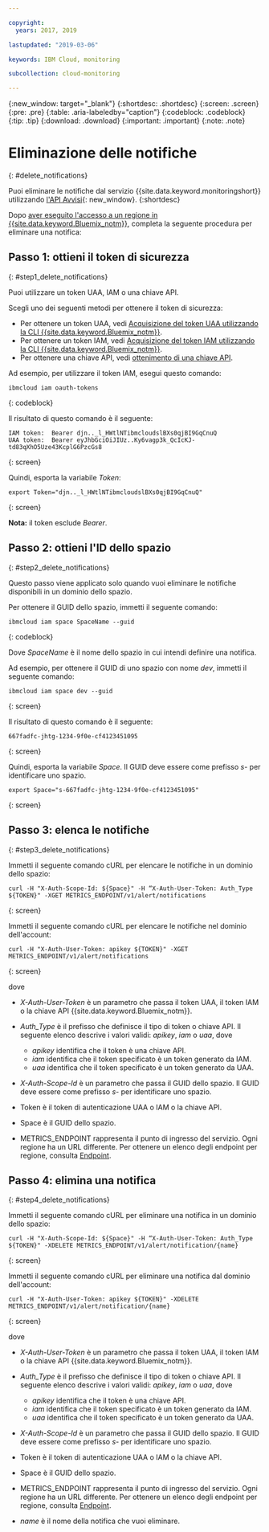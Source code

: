 ```yaml
---

copyright:
  years: 2017, 2019

lastupdated: "2019-03-06"

keywords: IBM Cloud, monitoring

subcollection: cloud-monitoring

---
```


{:new_window: target="_blank"}
{:shortdesc: .shortdesc}
{:screen: .screen}
{:pre: .pre}
{:table: .aria-labeledby="caption"}
{:codeblock: .codeblock}
{:tip: .tip}
{:download: .download}
{:important: .important}
{:note: .note}



# Eliminazione delle notifiche
{: #delete_notifications}

Puoi eliminare le notifiche dal servizio {{site.data.keyword.monitoringshort}} utilizzando [l'API Avvisi](https://console.bluemix.net/apidocs/940-ibm-cloud-monitoring-alerts-api?&language=node#introduction){: new_window}.
{:shortdesc}

Dopo [aver eseguito l'accesso a un regione in {{site.data.keyword.Bluemix_notm}}](/docs/services/cloud-monitoring/qa/cli_qa.html#login), completa la seguente procedura per eliminare una notifica:


## Passo 1: ottieni il token di sicurezza
{: #step1_delete_notifications}

Puoi utilizzare un token UAA, IAM o una chiave API. 

Scegli uno dei seguenti metodi per ottenere il token di sicurezza:
	
* Per ottenere un token UAA, vedi [Acquisizione del token UAA utilizzando la CLI {{site.data.keyword.Bluemix_notm}}](/docs/services/cloud-monitoring/security/auth_uaa.html#uaa_cli).
* Per ottenere un token IAM, vedi [Acquisizione del token IAM utilizzando la CLI {{site.data.keyword.Bluemix_notm}}](/docs/services/cloud-monitoring/security/auth_iam.html#auth_iam).
* Per ottenere una chiave API, vedi [ottenimento di una chiave API](/docs/services/cloud-monitoring/security/auth_api_key.html#auth_api_key).
	
Ad esempio, per utilizzare il token IAM, esegui questo comando:

```
ibmcloud iam oauth-tokens
```
{: codeblock}
	
Il risultato di questo comando è il seguente:
	
```
IAM token:  Bearer djn.._l_HWtlNTibmcloudslBXs0qjBI9GqCnuQ
UAA token:  Bearer eyJhbGciOiJIUz..Ky6vagp3k_QcIcKJ-td83qXhO5Uze43KcplG6PzcGs8
```
{: screen}
	
Quindi, esporta la variabile *Token*:
	
```
export Token="djn.._l_HWtlNTibmcloudslBXs0qjBI9GqCnuQ"
```
{: screen}
	
**Nota:** il token esclude *Bearer*.
	

## Passo 2: ottieni l'ID dello spazio 
{: #step2_delete_notifications}

Questo passo viene applicato solo quando vuoi eliminare le notifiche disponibili in un dominio dello spazio.

Per ottenere il GUID dello spazio, immetti il seguente comando:
	
```
ibmcloud iam space SpaceName --guid
```
{: codeblock}
	
Dove *SpaceName* è il nome dello spazio in cui intendi definire una notifica. 
	
Ad esempio, per ottenere il GUID di uno spazio con nome *dev*, immetti il seguente comando:
	
```
ibmcloud iam space dev --guid
```
{: screen}
	
Il risultato di questo comando è il seguente:
	
```
667fadfc-jhtg-1234-9f0e-cf4123451095
```
{: screen}
	
Quindi, esporta la variabile *Space*. Il GUID deve essere come prefisso *s-* per identificare uno spazio.
	
```
export Space="s-667fadfc-jhtg-1234-9f0e-cf4123451095"
```
{: screen}

	

## Passo 3: elenca le notifiche
{: #step3_delete_notifications}


Immetti il seguente comando cURL per elencare le notifiche in un dominio dello spazio:

```
curl -H "X-Auth-Scope-Id: ${Space}" -H “X-Auth-User-Token: Auth_Type ${TOKEN}" -XGET METRICS_ENDPOINT/v1/alert/notifications

```
{: screen}

Immetti il seguente comando cURL per elencare le notifiche nel dominio dell'account:

```
curl -H "X-Auth-User-Token: apikey ${TOKEN}" -XGET METRICS_ENDPOINT/v1/alert/notifications
```
{: screen}

dove
	
* *X-Auth-User-Token* è un parametro che passa il token UAA, il token IAM o la chiave API {{site.data.keyword.Bluemix_notm}}.
	
* *Auth_Type* è il prefisso che definisce il tipo di token o chiave API. Il seguente elenco descrive i valori validi: *apikey*, *iam* o *uaa*, dove

    * *apikey* identifica che il token è una chiave API.
	* *iam* identifica che il token specificato è un token generato da IAM.
	* *uaa* identifica che il token specificato è un token generato da UAA.
	
* *X-Auth-Scope-Id* è un parametro che passa il GUID dello spazio. Il GUID deve essere come prefisso *s-* per identificare uno spazio. 
	
* Token è il token di autenticazione UAA o IAM o la chiave API.
	
* Space è il GUID dello spazio. 
	
* METRICS_ENDPOINT rappresenta il punto di ingresso del servizio. Ogni regione ha un URL differente. Per ottenere un elenco degli endpoint per regione, consulta [Endpoint](/docs/services/cloud-monitoring/send_retrieve_metrics_ov.html#endpoints).


## Passo 4: elimina una notifica
{: #step4_delete_notifications}
  

Immetti il seguente comando cURL per eliminare una notifica in un dominio dello spazio:

```
curl -H "X-Auth-Scope-Id: ${Space}" -H “X-Auth-User-Token: Auth_Type ${TOKEN}" -XDELETE METRICS_ENDPOINT/v1/alert/notification/{name} 
```
{: screen}

Immetti il seguente comando cURL per eliminare una notifica dal dominio dell'account:

```
curl -H "X-Auth-User-Token: apikey ${TOKEN}" -XDELETE METRICS_ENDPOINT/v1/alert/notification/{name} 
```
{: screen}

	
dove
	
* *X-Auth-User-Token* è un parametro che passa il token UAA, il token IAM o la chiave API {{site.data.keyword.Bluemix_notm}}.
	
* *Auth_Type* è il prefisso che definisce il tipo di token o chiave API. Il seguente elenco descrive i valori validi: *apikey*, *iam* o *uaa*, dove

    * *apikey* identifica che il token è una chiave API.
	* *iam* identifica che il token specificato è un token generato da IAM.
	* *uaa* identifica che il token specificato è un token generato da UAA.
	
* *X-Auth-Scope-Id* è un parametro che passa il GUID dello spazio. Il GUID deve essere come prefisso *s-* per identificare uno spazio. 
	
* Token è il token di autenticazione UAA o IAM o la chiave API.
	
* Space è il GUID dello spazio. 
	
* METRICS_ENDPOINT rappresenta il punto di ingresso del servizio. Ogni regione ha un URL differente. Per ottenere un elenco degli endpoint per regione, consulta [Endpoint](/docs/services/cloud-monitoring/send_retrieve_metrics_ov.html#endpoints).

* *name* è il nome della notifica che vuoi eliminare.
	
